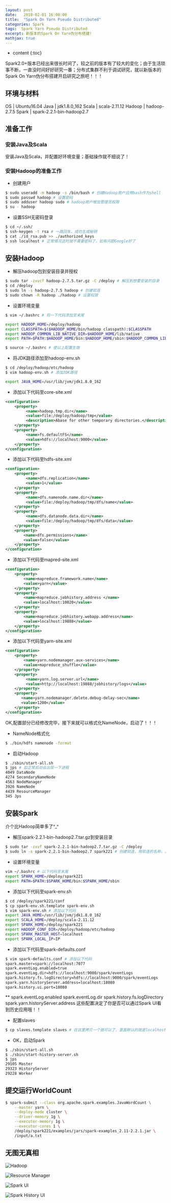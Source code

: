 ```yaml
---
layout: post
date:   2018-02-01 16:00:00
title:  "Spark On Yarn Pseudo Distributed"
categories: Spark
tags:  Spark Yarn Pseudo Distributed
excerpt: 新版本的Spark On Yarn伪分布搭建!
mathjax: true
---
```


* content
{:toc}

Spark2.0+版本已经出来很长时间了，较之前的版本有了较大的变化；由于生活琐事不断，一直没时间好好研究一番；分布式集群不利于调试研究，就以新版本的Spark On Yarn伪分布搭建开启研究之旅吧！！！






## 环境与材料

OS	|	Ubuntu16.04
Java	|	jdk1.8.0_162
Scala	|	scala-2.11.12
Hadoop	|	hadoop-2.7.5
Spark	|	spark-2.2.1-bin-hadoop2.7

## 准备工作
### 安装Java及Scala

安装Java及Scala，并配置好环境变量；基础操作就不细说了！

### 安装Hadoop的准备工作
* 创建用户
``` bash
$ sudo useradd -m hadoop -s /bin/bash # 创建Hadoop用户且用bash作为shell
$ sudo passwd hadoop # 设置密码
$ sudo adduser hadoop sudo # hadoop用户增加管理员权限
$ su - hadoop
```

* 设置SSH无密码登录
``` bash
$ cd ~/.ssh/
$ ssh-keygen -t rsa # 一路回车，成功生成秘钥
$ cat ./id_rsa.pub >> ./authorized_keys
$ ssh localhost # 正常情况这时就不需要密码了，如有问题Google好了
```

## 安装Hadoop

* 解压hadoop包到安装目录并授权
``` bash
$ sudo tar -zxvcf hadoop-2.7.5.tar.gz -C /deploy # 解压到想要安装的目录
$ cd /deploy
$ sudo ln -s hadoop-2.7.5 hadoop # 创建软连
$ sudo chown -R hadoop ./hadoop # 设置权限
```

* 设置环境变量
``` bash
$ vim ~/.bashrc # 将一下代码添加至末尾

export HADOOP_HOME=/deploy/hadoop
export CLASSPATH=$($HADOOP_HOME/bin/hadoop classpath):$CLASSPATH
export HADOOP_COMMON_LIB_NATIVE_DIR=$HADOOP_HOME/lib/native
export PATH=$PATH:$HADOOP_HOME/bin:$HADOOP_HOME/sbin:$HADOOP_COMMON_LIB_NATIVE_DIR

$ source ~/.bashrc # 使以上配置生效
```

* 将JDK路径添加至hadoop-env.sh
``` bash
$ cd /deploy/hadoop/etc/hadoop
$ vim hadoop-env.sh # 添加JDK路径

export JAVA_HOME=/usr/lib/jvm/jdk1.8.0_162
```

* 添加以下代码至core-site.xml
``` xml
<configuration>
    <property>
         <name>hadoop.tmp.dir</name>
         <value>file:/deploy/hadoop/tmp</value>
         <description>Abase for other temporary directories.</description>
    </property>
    <property>
         <name>fs.defaultFS</name>
         <value>hdfs://localhost:9000</value>
    </property>
</configuration>
```

* 添加以下代码至hdfs-site.xml 
``` xml
<configuration>
    <property>
         <name>dfs.replication</name>
         <value>1</value>
    </property>
    <property>
         <name>dfs.namenode.name.dir</name>
         <value>file:/deploy/hadoop/tmp/dfs/name</value>
    </property>
    <property>
         <name>dfs.datanode.data.dir</name>
         <value>file:/deploy/hadoop/tmp/dfs/data</value>
    </property>
    <property>
        <name>dfs.permissions</name>
        <value>false</value>
    </property>
</configuration>
```

* 添加以下代码至mapred-site.xml
``` xml
<configuration>
	<property>
	    <name>mapreduce.framework.name</name>
	    <value>yarn</value>
	</property>
	<property>
		<name>mapreduce.jobhistory.address </name>
		<value>localhost:10020</value>
	</property>
	<property>
		<name>mapreduce.jobhistory.webapp.address</name>
		<value>localhost:19888</value>
	</property>
</configuration>
```

* 添加以下代码至yarn-site.xml
```xml
<configuration>
    <property>
        <name>yarn.nodemanager.aux-services</name>
        <value>mapreduce_shuffle</value>
    </property>
    <property>
         <name>yarn.log.server.url</name>
         <value>http://localhost:19888/jobhistory/logs</value>
    </property>
    <property>
       <name>yarn.nodemanager.delete.debug-delay-sec</name>
       <value>1200</value>
    </property>
</configuration>
```
OK,配置部分已经修改完毕，接下来就可以格式化NameNode，启动了！！！

* NameNode格式化
``` bash
$ ./bin/hdfs namenode -format
```

* 启动Hadoop
``` bash
$ ./sbin/start-all.sh
$ jps # 如正常启动会出现一下进程
4049 DataNode
4274 SecondaryNameNode
4563 NodeManager
3926 NameNode
4439 ResourceManager
345 Jps
```

## 安装Spark
介个比Hadoop简单多了^_^

* 解压spark-2.2.1-bin-hadoop2.7.tar.gz到安装目录
``` bash
$ sudo tar -zxvf spark-2.2.1-bin-hadoop2.7.tar.gz -C /deploy
$ sudo ln -s spark-2.2.1-bin-hadoop2.7 spark221 # 创建软连，用软连的名称，比用那长串舒服多了
```

* 设置环境变量
``` bash
vim ~/.bashrc # 以下代码至末尾
export SPARK_HOME=/deploy/spark221
export PATH=$PATH:$SPARK_HOME/bin:$SPARK_HOME/sbin
```

* 添加以下代码至spark-env.sh
``` bash
$ cd /deploy/spark221/conf
$ cp spark-env.sh.template spark-env.sh
$ vim spark-env.sh # 添加以下代码
export JAVA_HOME=/usr/lib/jvm/jdk1.8.0_162
export SCALA_HOME=/deploy/scala-2.11.12
export SPARK_HOME=/deploy/spark221
export HADOOP_CONF_DIR=/deploy/hadoop/etc/hadoop
export SPARK_MASTER_HOST=localhost
export SPARK_LOCAL_IP=IP
```

* 添加以下代码至spark-defaults.conf
``` bash
$ vim spark-defaults.conf # 添加以下代码
spark.master=spark://localhost:7077
spark.eventLog.enabled=true
spark.eventLog.dir=hdfs://localhost:9000/spark/eventLogs
spark.history.fs.logDirectory=hdfs://localhost:9000/spark/eventLogs
spark.yarn.historyServer.address=localhost:18080
spark.history.ui.port=18080
```

** spark.eventLog.enabled  spark.eventLog.dir spark.history.fs.logDirectory spark.yarn.historyServer.address 这些配置决定了你是否可以通过Spark UI看到历史应用哦！！


* 配置slaves
``` bash
$ cp slaves.template slaves # 在这里拷贝一个就可以了，里面默认的就是localhost
```

* OK，启动Spark
``` bash
$ ./sbin/start-all.sh
$ ./sbin/start-history-server.sh
$ jps
29105 Master
29323 HistoryServer
29228 Worker
```

## 提交运行WorldCount
``` bash
$ spark-submit --class org.apache.spark.examples.JavaWordCount \
    --master yarn \
    --deploy-mode cluster \
    --driver-memory 1g \
    --executor-memory 1g \
    --executor-cores 1 \
    /deploy/spark221/examples/jars/spark-examples_2.11-2.2.1.jar \
    /input/a.txt
```

## 无图无真相
![Hadoop](https://superzhangx.github.io/images/20180201hadoop.png)

![Resource Manager](https://github.com/superzhangx/superzhangx.github.io/blob/master/images/20180201ResourceManager.png)

![Spark UI](https://github.com/superzhangx/superzhangx.github.io/blob/master/images/20180201Spark.png)

![Spark History UI](https://github.com/superzhangx/superzhangx.github.io/blob/master/images/20180201SparkHistory.png)

